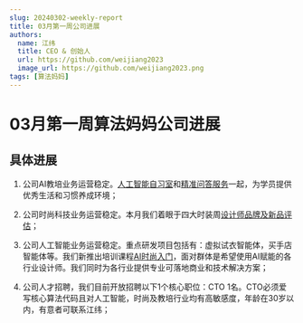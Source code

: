 ```yaml
---
slug: 20240302-weekly-report
title: 03月第一周公司进展
authors:
  name: 江纬
  title: CEO & 创始人
  url: https://github.com/weijiang2023
  image_url: https://github.com/weijiang2023.png
tags: [算法妈妈]
---
```


# 03月第一周算法妈妈公司进展
## 具体进展

1. 公司AI教培业务运营稳定。[人工智能自习室](https://www.Suanfamama.com/docs/space.for.education)和[精准问答服务](https://www.Suanfamama.com/docs/precise-ir/intro)一起，为学员提供优秀生活和习惯养成环境；

2. 公司时尚科技业务运营稳定。本月我们着眼于四大时装周[设计师品牌及新品评估](https://www.Suanfamama.com/docs/fashion.week)；

3. 公司人工智能业务运营稳定。重点研发项目包括有：虚拟试衣智能体，买手店智能体等。我们新推出培训课程[AI时尚入门](https://www.Suanfamama.com/docs/fashion.course/)，面对群体是希望使用AI赋能的各行业设计师。我们同时为各行业提供专业可落地商业和技术解决方案；

4. 公司人才招聘，我们目前开放招聘以下1个核心职位：CTO 1名。CTO必须爱写核心算法代码且对人工智能，时尚及教培行业均有高敏感度，年龄在30岁以内，有意者可联系江纬；
